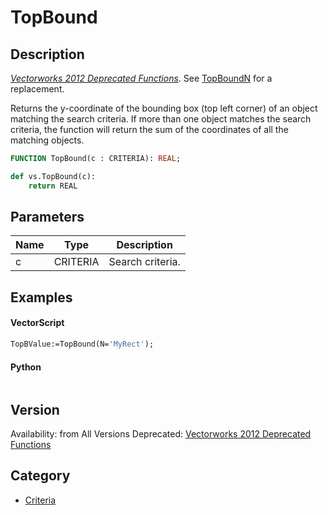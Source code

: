 # TopBound

## Description
_[Vectorworks 2012 Deprecated Functions](../../Common/Versions/Vectorworks%202012.md)_. See [TopBoundN](TopBoundN.md) for a replacement.

Returns the y-coordinate of the bounding box (top left corner) of an object matching the search criteria. If more than one object matches the search criteria, the function will return the sum of the coordinates of all the matching objects.

```pascal
FUNCTION TopBound(c : CRITERIA): REAL;
```

```python
def vs.TopBound(c):
    return REAL
```

## Parameters
|Name|Type|Description|
|---|---|---|
|c|CRITERIA|Search criteria.|

## Examples
#### VectorScript ####
```pascal
TopBValue:=TopBound(N='MyRect');
```
#### Python ####
```python

```

## Version
Availability: from All Versions
Deprecated: [Vectorworks 2012 Deprecated Functions](../../Common/Versions/Vectorworks%202012.md)

## Category
* [Criteria](../Categories/Criteria.md)
